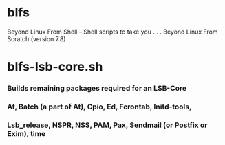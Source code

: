 # blfs
Beyond Linux From Shell - Shell scripts to take you . . . Beyond Linux From Scratch (version 7.8)

blfs-lsb-core.sh
================

### Builds remaining packages required for an LSB-Core
###   At, Batch (a part of At), Cpio, Ed, Fcrontab, Initd-tools, 
###   Lsb_release, NSPR, NSS, PAM, Pax, Sendmail (or Postfix or Exim), time



